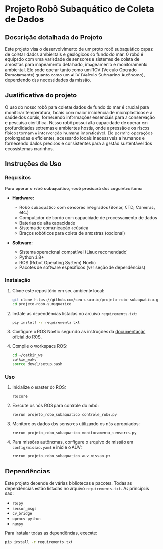 # Projeto Robô Subaquático de Coleta de Dados

## Descrição detalhada do Projeto

Este projeto visa o desenvolvimento de um proto robô subaquático capaz de coletar dados ambientais e geológicos do fundo do mar. O robô é equipado com uma variedade de sensores e sistemas de coleta de amostras para mapeamento detalhado, imageamento e monitoramento ambiental. Ele pode operar tanto como um ROV (Veículo Operado Remotamente) quanto como um AUV (Veículo Submarino Autônomo), dependendo das necessidades da missão.


## Justificativa do projeto


O uso do nosso robô para coletar dados do fundo do mar é crucial para monitorar temperatura, locais com maior incidência de microplásticos e a saúde dos corais, fornecendo informações essenciais para a conservação e pesquisa científica. Nosso robô possui alta capacidade de operar em profundidades extremas e ambientes hostis, onde a pressão e os riscos físicos tornam a intervenção humana impraticável. Ele permite operações prolongadas e eficientes, acessando locais inacessíveis a humanos e fornecendo dados precisos e consistentes para a gestão sustentável dos ecossistemas marinhos.

## Instruções de Uso

### Requisitos

Para operar o robô subaquático, você precisará dos seguintes itens:

- **Hardware:**
  - Robô subaquático com sensores integrados (Sonar, CTD, Câmeras, etc.)
  - Computador de bordo com capacidade de processamento de dados
  - Baterias de alta capacidade
  - Sistema de comunicação acústica
  - Braços robóticos para coleta de amostras (opcional)

- **Software:**
  - Sistema operacional compatível (Linux recomendado)
  - Python 3.8+
  - ROS (Robot Operating System) Noetic
  - Pacotes de software específicos (ver seção de dependências)

### Instalação

1. Clone este repositório em seu ambiente local:
    ```bash
    git clone https://github.com/seu-usuario/projeto-robo-subaquatico.git
    cd projeto-robo-subaquatico
    ```

2. Instale as dependências listadas no arquivo `requirements.txt`:
    ```bash
    pip install -r requirements.txt
    ```

3. Configure o ROS Noetic seguindo as instruções da [documentação oficial do ROS](http://wiki.ros.org/noetic/Installation).

4. Compile o workspace ROS:
    ```bash
    cd ~/catkin_ws
    catkin_make
    source devel/setup.bash
    ```

### Uso

1. Inicialize o master do ROS:
    ```bash
    roscore
    ```

2. Execute os nós ROS para controle do robô:
    ```bash
    rosrun projeto_robo_subaquatico controle_robo.py
    ```

3. Monitore os dados dos sensores utilizando os nós apropriados:
    ```bash
    rosrun projeto_robo_subaquatico monitoramento_sensores.py
    ```

4. Para missões autônomas, configure o arquivo de missão em `config/missao.yaml` e inicie o AUV:
    ```bash
    rosrun projeto_robo_subaquatico auv_missao.py
    ```

## Dependências

Este projeto depende de várias bibliotecas e pacotes. Todas as dependências estão listadas no arquivo `requirements.txt`. As principais são:

- `rospy`
- `sensor_msgs`
- `cv_bridge`
- `opencv-python`
- `numpy`

Para instalar todas as dependências, execute:
```bash
pip install -r requirements.txt
